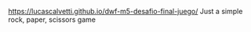  https://lucascalvetti.github.io/dwf-m5-desafio-final-juego/
Just a simple rock, paper, scissors game
